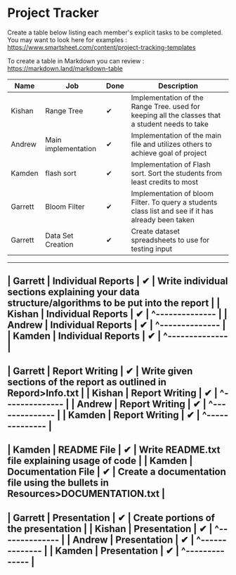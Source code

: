 # Project Tracker

Create a table below listing each member's explicit tasks to be completed. You may want to look here for examples : https://www.smartsheet.com/content/project-tracking-templates

To create a table in Markdown you can review : https://markdown.land/markdown-table

| Name         | Job                | Done | Description |
|--------------|-----------         |------|-------------|
| Kishan       | Range Tree         |  ✔   | Implementation of the Range Tree. used for keeping all the classes that a student needs to take |
| Andrew       | Main implementation|  ✔   | Implementation of the main file and utilizes others to achieve goal of project |
| Kamden       | flash sort         |  ✔   | Implementation of Flash sort. Sort the students from least credits to most |
| Garrett      | Bloom Filter       |  ✔   | Implementation of bloom Filter. To query a students class list and see if it has already been taken |
| Garrett      | Data Set Creation  |  ✔   | Create dataset spreadsheets to use for testing input |
--------------------------------------------------------------
| Garrett      | Individual Reports |  ✔   | Write individual sections explaining your data structure/algorithms to be put into the report |
| Kishan       | Individual Reports |  ✔   | ^-------------- |
| Andrew       | Individual Reports |  ✔   | ^-------------- |
| Kamden       | Individual Reports |  ✔   | ^-------------- |
--------------------------------------------------------------
| Garrett      | Report Writing     |  ✔   | Write given sections of the report as outlined in Repord>Info.txt |
| Kishan       | Report Writing     |  ✔   | ^-------------- |
| Andrew       | Report Writing     |  ✔   | ^-------------- |
| Kamden       | Report Writing     |  ✔   | ^-------------- |
--------------------------------------------------------------
| Kamden       | README File        |  ✔   | Write README.txt file explaining usage of code |
| Kamden       | Documentation File |  ✔   | Create a documentation file using the bullets in Resources>DOCUMENTATION.txt |
--------------------------------------------------------------
| Garrett      | Presentation       |  ✔   | Create portions of the presentation |
| Kishan       | Presentation       |  ✔   | ^-------------- |
| Andrew       | Presentation       |  ✔   | ^-------------- |
| Kamden       | Presentation       |  ✔   | ^-------------- |
--------------------------------------------------------------
